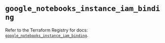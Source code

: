 # `google_notebooks_instance_iam_binding`

Refer to the Terraform Registry for docs: [`google_notebooks_instance_iam_binding`](https://registry.terraform.io/providers/hashicorp/google-beta/6.21.0/docs/resources/google_notebooks_instance_iam_binding).
